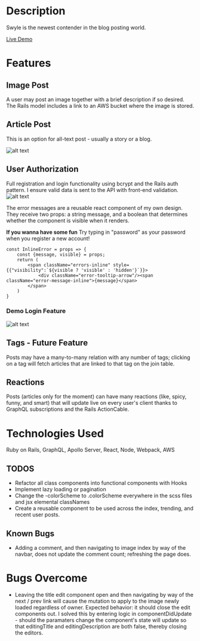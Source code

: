 # Description

Swyle is the newest contender in the blog posting world.  

[Live Demo](https://afternoon-eyrie-69554.herokuapp.com/)

# Features

## Image Post

A user may post an image together with a brief description if so desired.  The Rails model includes a link to an AWS bucket where the image is stored.

## Article Post

This is an option for all-text post - usually a story or a blog.  

![alt text](https://i.imgur.com/lSAnTao.png "Article")

## User Authorization

Full registration and login functionality using bcrypt and the Rails auth pattern.
I ensure valid data is sent to the API with front-end validation.
![alt text](https://i.imgur.com/mWGzBVg.png "Front-End validation")

The error messages are a reusable react component of my own design. They receive two props: a string message, and a boolean that determines whether the component is visible when it renders.

**If you wanna have some fun** Try typing in "password" as your password when you register a new account!

```
const InlineError = props => {
    const {message, visible} = props;
    return (
        <span className="errors-inline" style={{"visibility":`${visible ? 'visible' : 'hidden'}`}}>
            <div className="error-tooltip-arrow"/><span className="error-message-inline">{message}</span>
        </span>
    )
}
```

### Demo Login Feature
![alt text](https://i.imgur.com/nvxKfDq.png "Demo Login")

## Tags - Future Feature

Posts may have a many-to-many relation with any number of tags; clicking on a tag will fetch articles that are linked to that tag on the join table.

## Reactions

Posts (articles only for the moment) can have many reactions (like, spicy, funny, and smart) that will update live on every user's client thanks to GraphQL subscriptions and the Rails ActionCable.  

# Technologies Used

Ruby on Rails, GraphQL, Apollo Server, React, Node, Webpack, AWS


## TODOS
*  Refactor all class components into functional components with  Hooks
*  Implement lazy loading or pagination
*  Change the -colorScheme to .colorScheme everywhere in the scss files and jsx elemental classNames
*  Create a reusable component to be used across the index, trending, and recent user posts.

## Known Bugs
*  Adding a comment, and then navigating to image index by way of the navbar, does not update the comment count; refreshing the page does. 

# Bugs Overcome
*  Leaving the title edit component open and then navigating by way of the next / prev link will cause the mutation to apply to the image newly loaded regardless of owner. Expected behavior: it should close the edit components out. I solved this by entering logic in componentDidUpdate - should the paramaters change the component's state will update so that editingTitle and editingDescription are both false, thereby closing the editors.


